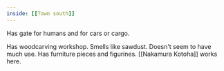 ```yaml
---
inside: [[Town south]]
---
```


Has gate for humans and for cars or cargo.

Has woodcarving workshop. Smells like sawdust. Doesn't seem to have much use.
Has furniture pieces and figurines.
[[Nakamura Kotoha]] works here.
